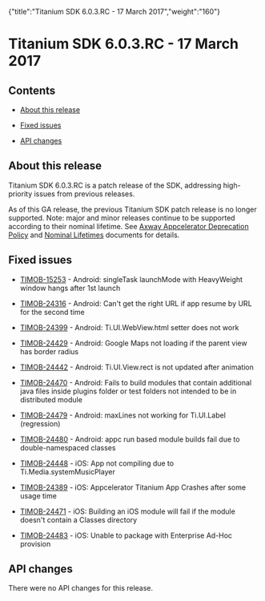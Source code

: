 {"title":"Titanium SDK 6.0.3.RC - 17 March 2017","weight":"160"} 

# Titanium SDK 6.0.3.RC - 17 March 2017

## Contents

*   [About this release](#Aboutthisrelease)
    
*   [Fixed issues](#Fixedissues)
    
*   [API changes](#APIchanges)
    

## About this release

Titanium SDK 6.0.3.RC is a patch release of the SDK, addressing high-priority issues from previous releases.

As of this GA release, the previous Titanium SDK patch release is no longer supported. Note: major and minor releases continue to be supported according to their nominal lifetime. See [Axway Appcelerator Deprecation Policy](/docs/appc/AMPLIFY_Appcelerator_Services_Overview/Axway_Appcelerator_Deprecation_Policy/) and [Nominal Lifetimes](/docs/appc/AMPLIFY_Appcelerator_Services_Overview/Axway_Appcelerator_Product_Lifecycle/#NominalLifetimes) documents for details.

## Fixed issues

*   [TIMOB-15253](https://jira.appcelerator.org/browse/TIMOB-15253) - Android: singleTask launchMode with HeavyWeight window hangs after 1st launch
    
*   [TIMOB-24316](https://jira.appcelerator.org/browse/TIMOB-24316) - Android: Can't get the right URL if app resume by URL for the second time
    
*   [TIMOB-24399](https://jira.appcelerator.org/browse/TIMOB-24399) - Android: Ti.UI.WebView.html setter does not work
    
*   [TIMOB-24429](https://jira.appcelerator.org/browse/TIMOB-24429) - Android: Google Maps not loading if the parent view has border radius
    
*   [TIMOB-24442](https://jira.appcelerator.org/browse/TIMOB-24442) - Android: Ti.UI.View.rect is not updated after animation
    
*   [TIMOB-24470](https://jira.appcelerator.org/browse/TIMOB-24470) - Android: Fails to build modules that contain additional java files inside plugins folder or test folders not intended to be in distributed module
    
*   [TIMOB-24479](https://jira.appcelerator.org/browse/TIMOB-24479) - Android: maxLines not working for Ti.UI.Label (regression)
    
*   [TIMOB-24480](https://jira.appcelerator.org/browse/TIMOB-24480) - Android: appc run based module builds fail due to double-namespaced classes
    
*   [TIMOB-24448](https://jira.appcelerator.org/browse/TIMOB-24448) - iOS: App not compiling due to Ti.Media.systemMusicPlayer
    
*   [TIMOB-24389](https://jira.appcelerator.org/browse/TIMOB-24389) - iOS: Appcelerator Titanium App Crashes after some usage time
    
*   [TIMOB-24471](https://jira.appcelerator.org/browse/TIMOB-24471) - iOS: Building an iOS module will fail if the module doesn't contain a Classes directory
    
*   [TIMOB-24483](https://jira.appcelerator.org/browse/TIMOB-24483) - iOS: Unable to package with Enterprise Ad-Hoc provision
    

## API changes

There were no API changes for this release.